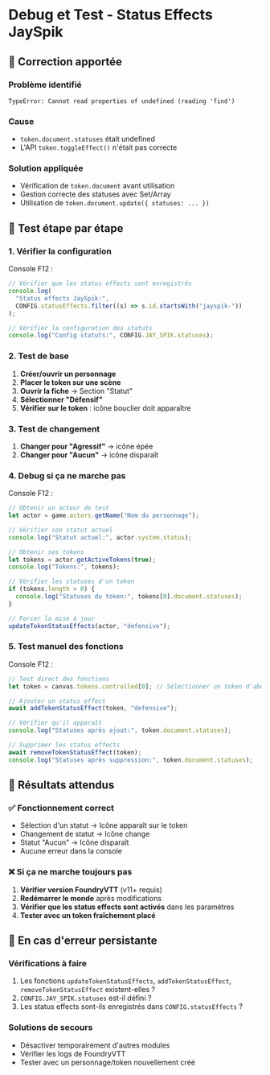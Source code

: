 # Debug et Test - Status Effects JaySpik

## 🔧 Correction apportée

### Problème identifié

```
TypeError: Cannot read properties of undefined (reading 'find')
```

### Cause

- `token.document.statuses` était undefined
- L'API `token.toggleEffect()` n'était pas correcte

### Solution appliquée

- Vérification de `token.document` avant utilisation
- Gestion correcte des statuses avec Set/Array
- Utilisation de `token.document.update({ statuses: ... })`

## 🧪 Test étape par étape

### 1. Vérifier la configuration

Console F12 :

```javascript
// Vérifier que les status effects sont enregistrés
console.log(
  "Status effects JaySpik:",
  CONFIG.statusEffects.filter((s) => s.id.startsWith("jayspik-"))
);

// Vérifier la configuration des statuts
console.log("Config statuts:", CONFIG.JAY_SPIK.statuses);
```

### 2. Test de base

1. **Créer/ouvrir un personnage**
2. **Placer le token sur une scène**
3. **Ouvrir la fiche** → Section "Statut"
4. **Sélectionner "Défensif"**
5. **Vérifier sur le token** : icône bouclier doit apparaître

### 3. Test de changement

1. **Changer pour "Agressif"** → icône épée
2. **Changer pour "Aucun"** → icône disparaît

### 4. Debug si ça ne marche pas

Console F12 :

```javascript
// Obtenir un acteur de test
let actor = game.actors.getName("Nom du personnage");

// Vérifier son statut actuel
console.log("Statut actuel:", actor.system.status);

// Obtenir ses tokens
let tokens = actor.getActiveTokens(true);
console.log("Tokens:", tokens);

// Vérifier les statuses d'un token
if (tokens.length > 0) {
  console.log("Statuses du token:", tokens[0].document.statuses);
}

// Forcer la mise à jour
updateTokenStatusEffects(actor, "defensive");
```

### 5. Test manuel des fonctions

Console F12 :

```javascript
// Test direct des fonctions
let token = canvas.tokens.controlled[0]; // Sélectionner un token d'abord

// Ajouter un status effect
await addTokenStatusEffect(token, "defensive");

// Vérifier qu'il apparaît
console.log("Statuses après ajout:", token.document.statuses);

// Supprimer les status effects
await removeTokenStatusEffect(token);
console.log("Statuses après suppression:", token.document.statuses);
```

## 🎯 Résultats attendus

### ✅ Fonctionnement correct

- Sélection d'un statut → Icône apparaît sur le token
- Changement de statut → Icône change
- Statut "Aucun" → Icône disparaît
- Aucune erreur dans la console

### ❌ Si ça ne marche toujours pas

1. **Vérifier version FoundryVTT** (v11+ requis)
2. **Redémarrer le monde** après modifications
3. **Vérifier que les status effects sont activés** dans les paramètres
4. **Tester avec un token fraîchement placé**

## 🚨 En cas d'erreur persistante

### Vérifications à faire

1. Les fonctions `updateTokenStatusEffects`, `addTokenStatusEffect`, `removeTokenStatusEffect` existent-elles ?
2. `CONFIG.JAY_SPIK.statuses` est-il défini ?
3. Les status effects sont-ils enregistrés dans `CONFIG.statusEffects` ?

### Solutions de secours

- Désactiver temporairement d'autres modules
- Vérifier les logs de FoundryVTT
- Tester avec un personnage/token nouvellement créé
